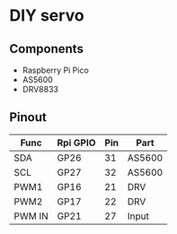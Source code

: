 DIY servo
====
Components
----

* Raspberry Pi Pico
* AS5600
* DRV8833

Pinout
----

| Func   | Rpi GPIO | Pin | Part   |
|--------|----------|-----|--------|
| SDA    | GP26     | 31  | AS5600 |
| SCL    | GP27     | 32  | AS5600 |
| PWM1   | GP16     | 21  | DRV    |
| PWM2   | GP17     | 22  | DRV    |
| PWM IN | GP21     | 27  | Input  |
